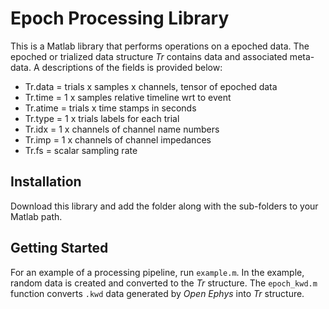 # Epoch Processing Library
This is a Matlab library that performs operations on a epoched data. The epoched or trialized data structure *Tr* contains data and associated meta-data. A descriptions of the fields is provided below:

- Tr.data = trials x samples x channels, tensor of epoched data
- Tr.time = 1 x samples relative timeline wrt to event
- Tr.atime = trials x time stamps in seconds
- Tr.type = 1 x trials labels for each trial
- Tr.idx = 1 x channels of channel name numbers
- Tr.imp = 1 x channels of channel impedances
- Tr.fs = scalar sampling rate

## Installation
Download this library and add the folder along with the sub-folders to your Matlab path.

## Getting Started
For an example of a processing pipeline, run `example.m`. In the example, random data is created and converted to the *Tr* structure. The `epoch_kwd.m` function converts `.kwd` data generated by *Open Ephys* into *Tr* structure.

